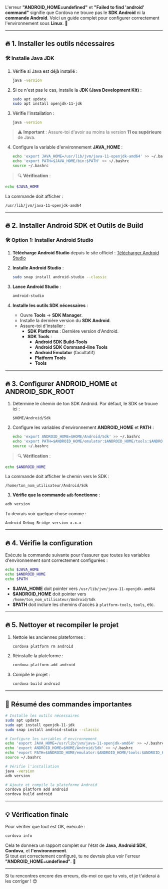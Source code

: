 L'erreur **"ANDROID_HOME=undefined"** et **"Failed to find 'android' command"** signifie que Cordova ne trouve pas le **SDK Android** ni la **commande Android**. Voici un guide complet pour configurer correctement l'environnement sous **Linux**. 🐧

---

## 🔥 **1. Installer les outils nécessaires**
### 🛠️ **Installe Java JDK**
1. Vérifie si Java est déjà installé :
   ```bash
   java -version
   ```

2. Si ce n'est pas le cas, installe la **JDK (Java Development Kit)** :
   ```bash
   sudo apt update
   sudo apt install openjdk-11-jdk
   ```

3. Vérifie l'installation :
   ```bash
   java -version
   ```

> ⚠️ **Important** : Assure-toi d'avoir au moins la version **11 ou supérieure** de Java.

4. Configure la variable d'environnement **JAVA_HOME** :
   ```bash
   echo 'export JAVA_HOME=/usr/lib/jvm/java-11-openjdk-amd64' >> ~/.bashrc
   echo 'export PATH=$JAVA_HOME/bin:$PATH' >> ~/.bashrc
   source ~/.bashrc
   ```

> 🔍 **Vérification** :
```bash
echo $JAVA_HOME
```
La commande doit afficher : 
```
/usr/lib/jvm/java-11-openjdk-amd64
```

---

## 🔥 **2. Installer Android SDK et Outils de Build**
### 🛠️ **Option 1: Installer Android Studio**
1. **Télécharge Android Studio** depuis le site officiel :
   [Télécharger Android Studio](https://developer.android.com/studio)
   
2. **Installe Android Studio** :
   ```bash
   sudo snap install android-studio --classic
   ```

3. **Lance Android Studio** :
   ```bash
   android-studio
   ```

4. **Installe les outils SDK nécessaires** :
   - Ouvre **Tools** → **SDK Manager**.
   - Installe la dernière version du **SDK Android**.
   - Assure-toi d'installer :
     - **SDK Platforms** : Dernière version d'Android.
     - **SDK Tools** :
       - **Android SDK Build-Tools**
       - **Android SDK Command-line Tools**
       - **Android Emulator** (facultatif)
       - **Platform Tools**
       - **Tools**

---

## 🔥 **3. Configurer ANDROID_HOME et ANDROID_SDK_ROOT**
1. Détermine le chemin de ton SDK Android. Par défaut, le SDK se trouve ici :
   ```
   $HOME/Android/Sdk
   ```

2. Configure les variables d'environnement **ANDROID_HOME** et **PATH** :
   ```bash
   echo 'export ANDROID_HOME=$HOME/Android/Sdk' >> ~/.bashrc
   echo 'export PATH=$ANDROID_HOME/emulator:$ANDROID_HOME/tools:$ANDROID_HOME/tools/bin:$ANDROID_HOME/platform-tools:$PATH' >> ~/.bashrc
   source ~/.bashrc
   ```

> 🔍 **Vérification** :
```bash
echo $ANDROID_HOME
```
La commande doit afficher le chemin vers le SDK :
```
/home/ton_nom_utilisateur/Android/Sdk
```

3. **Vérifie que la commande `adb` fonctionne** :
```bash
adb version
```
Tu devrais voir quelque chose comme :
```
Android Debug Bridge version x.x.x
```

---

## 🔥 **4. Vérifie la configuration**
Exécute la commande suivante pour t'assurer que toutes les variables d'environnement sont correctement configurées :

```bash
echo $JAVA_HOME
echo $ANDROID_HOME
echo $PATH
```

- **$JAVA_HOME** doit pointer vers `/usr/lib/jvm/java-11-openjdk-amd64`
- **$ANDROID_HOME** doit pointer vers `/home/ton_nom_utilisateur/Android/Sdk`
- **$PATH** doit inclure les chemins d'accès à `platform-tools`, `tools`, etc.

---

## 🔥 **5. Nettoyer et recompiler le projet**
1. Nettoie les anciennes plateformes :
   ```bash
   cordova platform rm android
   ```

2. Réinstalle la plateforme :
   ```bash
   cordova platform add android
   ```

3. Compile le projet :
   ```bash
   cordova build android
   ```

---

## 🚀 **Résumé des commandes importantes**
```bash
# Installe les outils nécessaires
sudo apt update
sudo apt install openjdk-11-jdk
sudo snap install android-studio --classic

# Configure les variables d'environnement
echo 'export JAVA_HOME=/usr/lib/jvm/java-11-openjdk-amd64' >> ~/.bashrc
echo 'export ANDROID_HOME=$HOME/Android/Sdk' >> ~/.bashrc
echo 'export PATH=$ANDROID_HOME/emulator:$ANDROID_HOME/tools:$ANDROID_HOME/tools/bin:$ANDROID_HOME/platform-tools:$JAVA_HOME/bin:$PATH' >> ~/.bashrc
source ~/.bashrc

# Vérifie l'installation
java -version
adb version

# Ajoute et compile la plateforme Android
cordova platform add android
cordova build android
```

---

## 💡 **Vérification finale**
Pour vérifier que tout est OK, exécute :

```bash
cordova info
```

Cela te donnera un rapport complet sur l'état de **Java**, **Android SDK**, **Cordova**, et **l'environnement**.  
Si tout est correctement configuré, tu ne devrais plus voir l'erreur **"ANDROID_HOME=undefined"**. 🎉

---

Si tu rencontres encore des erreurs, dis-moi ce que tu vois, et je t'aiderai à les corriger ! 😊